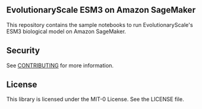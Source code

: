## EvolutionaryScale ESM3 on Amazon SageMaker

This repository contains the sample notebooks to run EvolutionaryScale's ESM3 biological model on Amazon SageMaker.


## Security

See [CONTRIBUTING](CONTRIBUTING.md#security-issue-notifications) for more information.

## License

This library is licensed under the MIT-0 License. See the LICENSE file.

